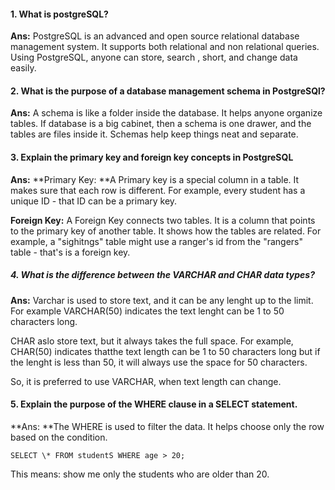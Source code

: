 #### 1. What is postgreSQL?

**Ans:** PostgreSQL is an advanced and open source relational database management system. It supports both relational and non relational queries. Using PostgreSQL, anyone can store, search , short, and change data easily.

#### 2. What is the purpose of a database management schema in PostgreSQl?

**Ans:** A schema is like a folder inside the database. It helps anyone organize tables. If database is a big cabinet, then a schema is one drawer, and the tables are files inside it. Schemas help keep things neat and separate.

#### 3. Explain the primary key and foreign key concepts in PostgreSQL

**Ans:**
**Primary Key: **A Primary key is a special column in a table. It makes sure that each row is different. For example, every student has a unique ID - that ID can be a primary key.

**Foreign Key:** A Foreign Key connects two tables. It is a column that points to the primary key of another table. It shows how the tables are related. For example, a "sighitngs" table might use a ranger's id from the "rangers" table - that's is a foreign key.

##### 4. What is the difference between the VARCHAR and CHAR data types?

**Ans:** Varchar is used to store text, and it can be any lenght up to the limit. For example VARCHAR(50) indicates the text lenght can be 1 to 50 characters long.

CHAR aslo store text, but it always takes the full space. For example, CHAR(50) indicates thatthe text length can be 1 to 50 characters long but if the lenght is less than 50, it will always use the space for 50 characters.

So, it is preferred to use VARCHAR, when text length can change.

#### 5. Explain the purpose of the WHERE clause in a SELECT statement.

**Ans: **The WHERE is used to filter the data. It helps choose only the row based on the condition.

`SELECT \* FROM studentS WHERE age > 20;`

This means: show me only the students who are older than 20.
